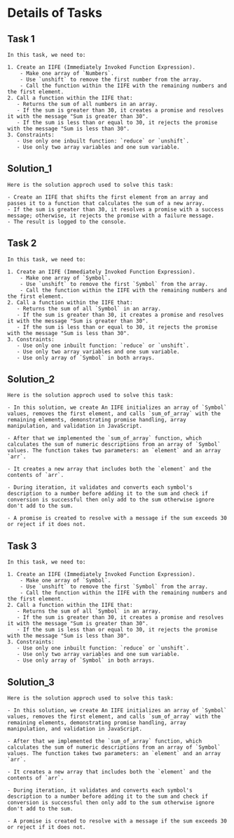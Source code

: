 # Details of Tasks

## Task 1

    In this task, we need to:

    1. Create an IIFE (Immediately Invoked Function Expression).
        - Make one array of `Numbers`.
        - Use `unshift` to remove the first number from the array.
        - Call the function within the IIFE with the remaining numbers and the first element.
    2. Call a function within the IIFE that:
       - Returns the sum of all numbers in an array.
       - If the sum is greater than 30, it creates a promise and resolves it with the message "Sum is greater than 30".
       - If the sum is less than or equal to 30, it rejects the promise with the message "Sum is less than 30".
    3. Constraints:
       - Use only one inbuilt function: `reduce` or `unshift`.
       - Use only two array variables and one sum variable.

## Solution_1

    Here is the solution approch used to solve this task:

    - Create an IIFE that shifts the first element from an array and passes it to a function that calculates the sum of a new array.
    - If the sum is greater than 30, it resolves a promise with a success message; otherwise, it rejects the promise with a failure message.
    - The result is logged to the console.

## Task 2

    In this task, we need to:

    1. Create an IIFE (Immediately Invoked Function Expression).
        - Make one array of `Symbol`.
        - Use `unshift` to remove the first `Symbol` from the array.
        - Call the function within the IIFE with the remaining numbers and the first element.
    2. Call a function within the IIFE that:
       - Returns the sum of all `Symbol` in an array.
       - If the sum is greater than 30, it creates a promise and resolves it with the message "Sum is greater than 30".
       - If the sum is less than or equal to 30, it rejects the promise with the message "Sum is less than 30".
    3. Constraints:
       - Use only one inbuilt function: `reduce` or `unshift`.
       - Use only two array variables and one sum variable.
       - Use only array of `Symbol` in both arrays.

## Solution_2

    Here is the solution approch used to solve this task:

    - In this solution, we create An IIFE initializes an array of `Symbol` values, removes the first element, and calls `sum_of_array` with the remaining elements, demonstrating promise handling, array manipulation, and validation in JavaScript.

    - After that we implemented the `sum_of_array` function, which calculates the sum of numeric descriptions from an array of `Symbol` values. The function takes two parameters: an `element` and an array `arr`.

    - It creates a new array that includes both the `element` and the contents of `arr`.

    - During iteration, it validates and converts each symbol's description to a number before adding it to the sum and check if conversion is successful then only add to the sum otherwise ignore don't add to the sum.

    - A promise is created to resolve with a message if the sum exceeds 30 or reject if it does not.

## Task 3

    In this task, we need to:

    1. Create an IIFE (Immediately Invoked Function Expression).
        - Make one array of `Symbol`.
        - Use `unshift` to remove the first `Symbol` from the array.
        - Call the function within the IIFE with the remaining numbers and the first element.
    2. Call a function within the IIFE that:
       - Returns the sum of all `Symbol` in an array.
       - If the sum is greater than 30, it creates a promise and resolves it with the message "Sum is greater than 30".
       - If the sum is less than or equal to 30, it rejects the promise with the message "Sum is less than 30".
    3. Constraints:
       - Use only one inbuilt function: `reduce` or `unshift`.
       - Use only two array variables and one sum variable.
       - Use only array of `Symbol` in both arrays.

## Solution_3

    Here is the solution approch used to solve this task:

    - In this solution, we create An IIFE initializes an array of `Symbol` values, removes the first element, and calls `sum_of_array` with the remaining elements, demonstrating promise handling, array manipulation, and validation in JavaScript.

    - After that we implemented the `sum_of_array` function, which calculates the sum of numeric descriptions from an array of `Symbol` values. The function takes two parameters: an `element` and an array `arr`.

    - It creates a new array that includes both the `element` and the contents of `arr`.

    - During iteration, it validates and converts each symbol's description to a number before adding it to the sum and check if conversion is successful then only add to the sum otherwise ignore don't add to the sum.

    - A promise is created to resolve with a message if the sum exceeds 30 or reject if it does not.
